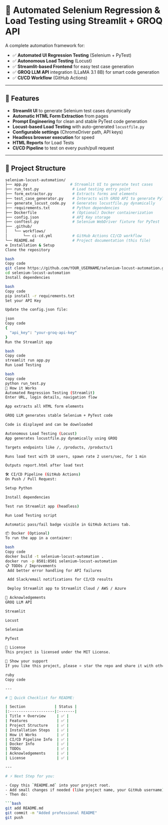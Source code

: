 # 🧪 Automated Selenium Regression & Load Testing using Streamlit + GROQ API

A complete automation framework for:

- ✅ **Automated UI Regression Testing** (Selenium + PyTest)
- ✅ **Autonomous Load Testing** (Locust)
- ✅ **Streamlit-based Frontend** for easy test case generation
- ✅ **GROQ LLM API** integration (LLaMA 3.1 8B) for smart code generation
- ✅ **CI/CD Workflow** (GitHub Actions)

---

## 🚀 Features

- **Streamlit UI** to generate Selenium test cases dynamically
- **Automatic HTML Form Extraction** from pages
- **Prompt Engineering** for clean and stable PyTest code generation
- **Locust-based Load Testing** with auto-generated `locustfile.py`
- **Configurable settings** (ChromeDriver path, API keys)
- **Headless browser execution** for speed
- **HTML Reports** for Load Tests
- **CI/CD Pipeline** to test on every push/pull request

---

## 📁 Project Structure

```bash
selenium-locust-automation/
├── app.py                   # Streamlit UI to generate test cases
├── run_test.py               # Load testing entry point
├── form_extractor.py         # Extracts forms and elements
├── test_case_generator.py    # Interacts with GROQ API to generate PyTest code
├── generate_locust_code.py   # Generates locustfile.py dynamically
├── requirements.txt          # Python dependencies
├── Dockerfile                # (Optional) Docker containerization
├── config.json               # API Key storage
├── conftest.py               # Selenium WebDriver fixture for PyTest
├── .github/
│   └── workflows/
│       └── ci-cd.yml         # GitHub Actions CI/CD workflow
└── README.md                 # Project documentation (this file)
⚙️ Installation & Setup
Clone the repository

bash
Copy code
git clone https://github.com/YOUR_USERNAME/selenium-locust-automation.git
cd selenium-locust-automation
Install dependencies

bash
Copy code
pip install -r requirements.txt
Set your API Key

Update the config.json file:

json
Copy code
{
  "api_key": "your-groq-api-key"
}
Run the Streamlit app

bash
Copy code
streamlit run app.py
Run Load Testing

bash
Copy code
python run_test.py
🧠 How it Works
Automated Regression Testing (Streamlit)
Enter URL, login details, navigation flow

App extracts all HTML form elements

GROQ LLM generates stable Selenium + PyTest code

Code is displayed and can be downloaded

Autonomous Load Testing (Locust)
App generates locustfile.py dynamically using GROQ

Targets endpoints like /, /products, /products/1

Runs load test with 10 users, spawn rate 2 users/sec, for 1 min

Outputs report.html after load test

🛠️ CI/CD Pipeline (GitHub Actions)
On Push / Pull Request:

Setup Python

Install dependencies

Test run Streamlit app (headless)

Run Load Testing script

Automatic pass/fail badge visible in GitHub Actions tab.

📦 Docker (Optional)
To run the app in a container:

bash
Copy code
docker build -t selenium-locust-automation .
docker run -p 8501:8501 selenium-locust-automation
📋 TODOs / Improvements
 Add better error handling for API failures

 Add Slack/email notifications for CI/CD results

 Deploy Streamlit app to Streamlit Cloud / AWS / Azure

🙌 Acknowledgements
GROQ LLM API

Streamlit

Locust

Selenium

PyTest

📢 License
This project is licensed under the MIT License.

🌟 Show your support
If you like this project, please ⭐ star the repo and share it with others!

ruby
Copy code

---

# 🧹 Quick Checklist for README:

| Section             | Status |
|:--------------------|:-------|
| Title + Overview     | ✅ |
| Features             | ✅ |
| Project Structure    | ✅ |
| Installation Steps   | ✅ |
| How it Works         | ✅ |
| CI/CD Pipeline Info  | ✅ |
| Docker Info          | ✅ |
| TODOs                | ✅ |
| Acknowledgements     | ✅ |
| License              | ✅ |

---

# ⚡ Next Step for you:

- Copy this `README.md` into your project root.
- Add small changes if needed (like project name, your GitHub username).
- Then do:

```bash
git add README.md
git commit -m "Added professional README"
git push
